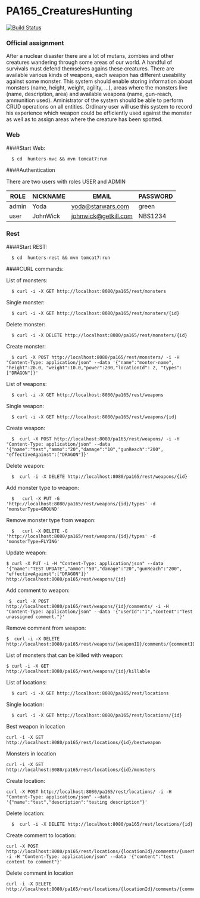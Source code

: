 # PA165_CreaturesHunting

[![Build Status](https://travis-ci.org/voglovaMiroslava/PA165_CreaturesHunting.svg?branch=master)](https://travis-ci.org/voglovaMiroslava/PA165_CreaturesHunting)


### Official assignment
After a nuclear disaster there are a lot of mutans, zombies and other creatures wandering through some areas of our world. A handful of survivals must defend themselves agains these creatures. There are available various kinds of weapons, each weapon has different useability against some monster. This system should enable storing information about monsters (name, height, weight, agility, ...), areas where the monsters live (name, description, area) and available weapons (name, gun-reach, ammunition used). Aministrator of the system should be able to perform CRUD operations on all entities. Ordinary user will use this system to record his experience which weapon could be efficiently used against the monster as well as to assign areas where the creature has been spotted.


### Web

####Start Web:

```
  $ cd  hunters-mvc && mvn tomcat7:run
```
####Authentication

There are two users with roles USER and ADMIN

 ROLE    | NICKNAME | EMAIL    | PASSWORD  
-------- | -------- | -------- | --------
 admin | Yoda | yoda@starwars.com | green     
 user | JohnWick | johnwick@getkill.com | NBS1234   


### Rest

####Start REST:
```
  $ cd  hunters-rest && mvn tomcat7:run
```
####CURL commands:

List of monsters:
```
  $ curl -i -X GET http://localhost:8080/pa165/rest/monsters
```
Single monster:
```
  $ curl -i -X GET http://localhost:8080/pa165/rest/monsters/{id}
```
Delete monster:
```
  $ curl -i -X DELETE http://localhost:8080/pa165/rest/monsters/{id}
```
Create monster:
```
  $ curl -X POST http://localhost:8080/pa165/rest/monsters/ -i -H "Content-Type: application/json" --data '{"name":"monter-name", "height":20.0, "weight":10.0,"power":200,"locationId": 2, "types":["DRAGON"]}'
```
List of weapons:
```
  $ curl -i -X GET http://localhost:8080/pa165/rest/weapons
```
Single weapon:
```
  $ curl -i -X GET http://localhost:8080/pa165/rest/weapons/{id}
```
Create weapon:
```
  $  curl -X POST http://localhost:8080/pa165/rest/weapons/ -i -H "Content-Type: application/json" --data '{"name":"test","ammo":"20","damage":"10","gunReach":"200", "effectiveAgainst":["DRAGON"]}'
```
Delete weapon:
```
  $  curl -i -X DELETE http://localhost:8080/pa165/rest/weapons/{id}
```
Add monster type to weapon:
```
  $   curl -X PUT -G 'http://localhost:8080/pa165/rest/weapons/{id}/types' -d 'monsterType=GROUND'
```
Remove monster type from weapon:
```
  $   curl -X DELETE -G 'http://localhost:8080/pa165/rest/weapons/{id}/types' -d 'monsterType=FLYING'
```
Update weapon:
```
$ curl -X PUT -i -H "Content-Type: application/json" --data '{"name":"TEST UPDATE","ammo":"50","damage":"20","gunReach":"200", "effectiveAgainst":["DRAGON"]}' http://localhost:8080/pa165/rest/weapons/{id}
 ```
 Add comment to weapon:
 ```
  $  curl -X POST http://localhost:8080/pa165/rest/weapons/{id}/comments/ -i -H "Content-Type: application/json" --data '{"userId":"1","content":"Test unassigned comment."}'
 ```
 Remove comment from weapon:
  ```
$  curl -i -X DELETE http://localhost:8080/pa165/rest/weapons/{weaponID}/comments/{commentID}
 ```
 List of monsters that can be killed with weapon:
  ```
$ curl -i -X GET http://localhost:8080/pa165/rest/weapons/{id}/killable
 ```
List of locations:
```
  $ curl -i -X GET http://localhost:8080/pa165/rest/locations
```
Single location:
```
  $ curl -i -X GET http://localhost:8080/pa165/rest/locations/{id}
```
Best weapon in location
```
curl -i -X GET http://localhost:8080/pa165/rest/locations/{id}/bestweapon
```
Monsters in location
```
curl -i -X GET http://localhost:8080/pa165/rest/locations/{id}/monsters
```
Create location:
```
curl -X POST http://localhost:8080/pa165/rest/locations/ -i -H "Content-Type: application/json" --data '{"name":"test","description":"testing description"}'
```
Delete location:
```
  $  curl -i -X DELETE http://localhost:8080/pa165/rest/locations/{id}
```
Create comment to location:
```
curl -X POST http://localhost:8080/pa165/rest/locations/{locationId}/comments/{userNickName} -i -H "Content-Type: application/json" --data '{"content":"test content to comment"}'
```
Delete comment in location
```
curl -i -X DELETE http://localhost:8080/pa165/rest/locations/{locationId}/comments/{commentId}
```
